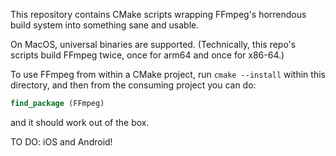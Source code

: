 This repository contains CMake scripts wrapping FFmpeg's horrendous build system into something sane and usable.

On MacOS, universal binaries are supported. (Technically, this repo's scripts build FFmpeg twice, once for arm64 and once for x86-64.)

To use FFmpeg from within a CMake project, run `cmake --install` within this directory, and then from the consuming project you can do:
```cmake
find_package (FFmpeg)
```
and it should work out of the box.

TO DO: iOS and Android!
